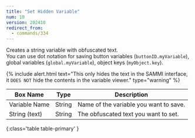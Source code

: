```yaml
---
title: "Set Hidden Variable"
num: 10
version: 202410
redirect_from:
  - commands/334
---
```


Creates a string variable with obfuscated text.\
You can use dot notation for saving button variables (`buttonID.myVariable`), global variables (`global.myVariable`), object keys (`myObject.key`). 

{% include alert.html text="This only hides the text in the SAMMI interface, it <code>DOES NOT</code> hide the contents in the variable viewer." type="warning" %}

| Box Name | Type | Description | 
|-------|--------|--------|
| Variable Name | String | Name of the variable you want to save. |
| String (text) | String | The obfuscated text you want to set.
{:class='table table-primary' }